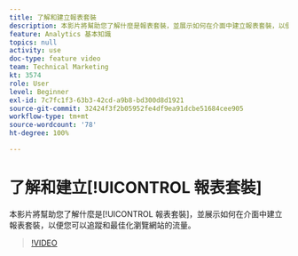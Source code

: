 ```yaml
---
title: 了解和建立報表套裝
description: 本影片將幫助您了解什麼是報表套裝，並展示如何在介面中建立報表套裝，以便您可以追蹤和最佳化瀏覽網站的人。
feature: Analytics 基本知識
topics: null
activity: use
doc-type: feature video
team: Technical Marketing
kt: 3574
role: User
level: Beginner
exl-id: 7c7fc1f3-63b3-42cd-a9b8-bd300d8d1921
source-git-commit: 32424f3f2b05952fe4df9ea91dcbe51684cee905
workflow-type: tm+mt
source-wordcount: '78'
ht-degree: 100%

---
```


# 了解和建立[!UICONTROL 報表套裝]

本影片將幫助您了解什麼是[!UICONTROL 報表套裝]，並展示如何在介面中建立報表套裝，以便您可以追蹤和最佳化瀏覽網站的流量。

>[!VIDEO](https://video.tv.adobe.com/v/28773/?quality=12)
